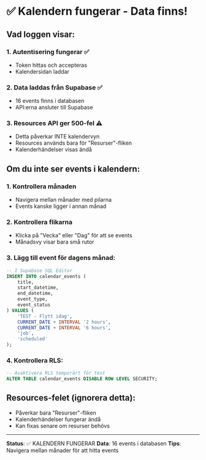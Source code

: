# ✅ Kalendern fungerar - Data finns!

## Vad loggen visar:

### 1. **Autentisering fungerar** ✅
- Token hittas och accepteras
- Kalendersidan laddar

### 2. **Data laddas från Supabase** ✅
- 16 events finns i databasen
- API:erna ansluter till Supabase

### 3. **Resources API ger 500-fel** ⚠️
- Detta påverkar INTE kalendervyn
- Resources används bara för "Resurser"-fliken
- Kalenderhändelser visas ändå

## Om du inte ser events i kalendern:

### 1. **Kontrollera månaden**
- Navigera mellan månader med pilarna
- Events kanske ligger i annan månad

### 2. **Kontrollera flikarna**
- Klicka på "Vecka" eller "Dag" för att se events
- Månadsvy visar bara små rutor

### 3. **Lägg till event för dagens månad**:
```sql
-- I Supabase SQL Editor
INSERT INTO calendar_events (
    title,
    start_datetime,
    end_datetime,
    event_type,
    event_status
) VALUES (
    'TEST - Flytt idag',
    CURRENT_DATE + INTERVAL '2 hours',
    CURRENT_DATE + INTERVAL '6 hours',
    'job',
    'scheduled'
);
```

### 4. **Kontrollera RLS**:
```sql
-- Avaktivera RLS temporärt för test
ALTER TABLE calendar_events DISABLE ROW LEVEL SECURITY;
```

## Resources-felet (ignorera detta):
- Påverkar bara "Resurser"-fliken
- Kalenderhändelser fungerar ändå
- Kan fixas senare om resurser behövs

---
**Status**: ✅ KALENDERN FUNGERAR
**Data**: 16 events i databasen
**Tips**: Navigera mellan månader för att hitta events